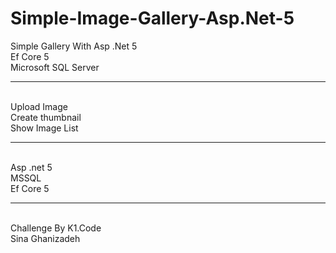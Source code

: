 # Simple-Image-Gallery-Asp.Net-5
Simple Gallery With Asp .Net 5 </br> Ef Core 5 </br> Microsoft SQL Server 

<hr/>
<br/>
Upload Image <br/>
Create thumbnail <br/>
Show Image List<br/>

<hr/>
<br/>
Asp .net 5<br/>
MSSQL<br/>
Ef Core 5<br/>


<hr/>
<br/>
Challenge By K1.Code
</br>
Sina Ghanizadeh
